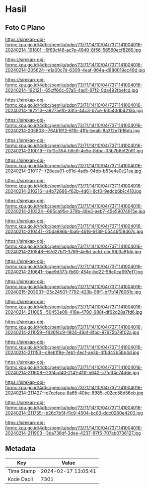 # Hasil

## Foto C Plano

https://sirekap-obj-formc.kpu.go.id/4dbc/pemilu/pdpr/73/71/14/10/04/7371141004016-20240214-191801--6f69cf46-ac7e-4940-8f56-56560ecf8269.jpg

https://sirekap-obj-formc.kpu.go.id/4dbc/pemilu/pdpr/73/71/14/10/04/7371141004016-20240214-205624--e1a00c7d-6309-4eaf-964a-d680019ec49d.jpg

https://sirekap-obj-formc.kpu.go.id/4dbc/pemilu/pdpr/73/71/14/10/04/7371141004016-20240214-192121--65cff60c-57a5-4ad1-87f2-0da492fbefcd.jpg

https://sirekap-obj-formc.kpu.go.id/4dbc/pemilu/pdpr/73/71/14/10/04/7371141004016-20240214-192213--a9275efb-33fa-44c3-b7ce-60543db4213b.jpg

https://sirekap-obj-formc.kpu.go.id/4dbc/pemilu/pdpr/73/71/14/10/04/7371141004016-20240214-205808--764b1912-61fb-4ffb-beab-8a3f2e7b16db.jpg

https://sirekap-obj-formc.kpu.go.id/4dbc/pemilu/pdpr/73/71/14/10/04/7371141004016-20240214-210019--7bf3c354-b9c6-4e5e-8dbc-03b7b8ef2b91.jpg

https://sirekap-obj-formc.kpu.go.id/4dbc/pemilu/pdpr/73/71/14/10/04/7371141004016-20240214-210117--f28eea01-c61d-4adb-94bb-b53e4a0e21ea.jpg

https://sirekap-obj-formc.kpu.go.id/4dbc/pemilu/pdpr/73/71/14/10/04/7371141004016-20240214-210216--a4b72686-f62b-4d61-8cf0-9edcb6b1c418.jpg

https://sirekap-obj-formc.kpu.go.id/4dbc/pemilu/pdpr/73/71/14/10/04/7371141004016-20240214-210324--695ca95e-379b-48e3-aeb7-45e59074915e.jpg

https://sirekap-obj-formc.kpu.go.id/4dbc/pemilu/pdpr/73/71/14/10/04/7371141004016-20240214-210441--20da986b-1ba6-4616-9139-05446f59467c.jpg

https://sirekap-obj-formc.kpu.go.id/4dbc/pemilu/pdpr/73/71/14/10/04/7371141004016-20240214-210548--67d27bf1-3769-4e8d-acfd-c5cf0b3a91dd.jpg

https://sirekap-obj-formc.kpu.go.id/4dbc/pemilu/pdpr/73/71/14/10/04/7371141004016-20240214-210641--bae9d373-fb60-454c-bd22-58e0ca697ef7.jpg

https://sirekap-obj-formc.kpu.go.id/4dbc/pemilu/pdpr/73/71/14/10/04/7371141004016-20240215-203031--25c24501-7792-423b-98f1-bf7b1476061c.jpg

https://sirekap-obj-formc.kpu.go.id/4dbc/pemilu/pdpr/73/71/14/10/04/7371141004016-20240214-211005--50453e09-418e-4780-988f-df62d28a7fd6.jpg

https://sirekap-obj-formc.kpu.go.id/4dbc/pemilu/pdpr/73/71/14/10/04/7371141004016-20240214-211059--f436f4c9-1804-49af-8fad-97675b79f02a.jpg

https://sirekap-obj-formc.kpu.go.id/4dbc/pemilu/pdpr/73/71/14/10/04/7371141004016-20240214-211153--c9eb1f8e-7eb1-4ecf-ae3b-4fbd43b5bb4d.jpg

https://sirekap-obj-formc.kpu.go.id/4dbc/pemilu/pdpr/73/71/14/10/04/7371141004016-20240214-211608--23f4cd40-2141-411f-b642-c7fd34c74d6e.jpg

https://sirekap-obj-formc.kpu.go.id/4dbc/pemilu/pdpr/73/71/14/10/04/7371141004016-20240214-211427--e7eefaca-8a65-40bc-8985-c02ec58d56eb.jpg

https://sirekap-obj-formc.kpu.go.id/4dbc/pemilu/pdpr/73/71/14/10/04/7371141004016-20240214-211755--b26c7b5f-f1c9-4504-bc63-ddc0260e4203.jpg

https://sirekap-obj-formc.kpu.go.id/4dbc/pemilu/pdpr/73/71/14/10/04/7371141004016-20240214-211903--3da736df-3dee-4237-87f5-707ab0736127.jpg


## Metadata

| Key        | Value               |
| ---------- | ------------------- |
| Time Stamp | 2024-02-17 13:05:41 |
| Kode Dapil | 7301                |




